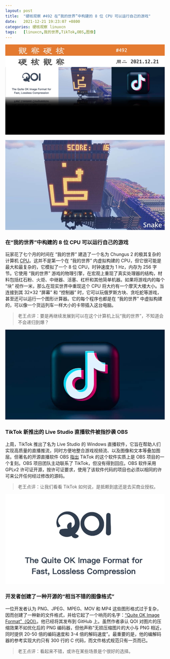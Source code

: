 ```yaml
---
layout: post
title:	"硬核观察 #492 在“我的世界”中构建的 8 位 CPU 可以运行自己的游戏"
date:	2021-12-21 19:23:07 +0800 
categories:	硬核观察 linuxcn 
tags:	[linuxcn,我的世界,TikTok,OBS,图像]
---
```



![](/Asserts/Images/album/202112/21/192154xid3qy3znngix7ac.jpg)


![](/Asserts/Images/album/202112/21/192210oii9hvsg9n2iqvik.jpg)


### 在“我的世界”中构建的 8 位 CPU 可以运行自己的游戏


玩家花了七个月的时间在 “我的世界” 建造了一个名为 Chungus 2 的极其复杂的计算机 [CPU](https://www.pcworld.com/article/559794/8-bit-computer-processor-built-in-minecraft-can-run-its-own-games.html)。这并不是第一个在 “我的世界” 内虚拟构建的 CPU，但它很可能是最大和最复杂的，它模拟了一个 8 位 CPU，时钟速度为 1 Hz，内存为 256 字节。它使用 “我的世界” 游戏的物理引擎，在宏观上重现了真实处理器的结构，材料包括红石粉、火炬、中继器、活塞、杠杆和其他简单机器。如果将游戏内的每个 “块” 视作一米，那么在现实世界中重现这个 CPU 将大约有一个摩天大楼大小。当连接到其 32×32 “屏幕” 和 “控制器” 时，它可以玩俄罗斯方块、贪吃蛇等游戏，甚至还可以运行一个图形计算器。它的每个程序也都是在 “我的世界” 中虚拟构建的，可以像一个货运列车一样大小的卡带插入这台电脑。



> 
> 老王点评：要是再继续发展到可以在这个计算机上玩“我的世界”，不知道会不会递归到爆？
> 
> 
> 


![](/Asserts/Images/album/202112/21/192219jpplww2whwbq3blw.jpg)


### TikTok 新推出的 Live Studio 直播软件被指抄袭 OBS


上周，TikTok 推出了名为 Live Studio 的 Windows 直播软件，它旨在帮助人们实现高质量的直播推流，同时方便地整合游戏视频流、以及图像和文本等叠加图层。但著名的开源直播软件 OBS [指出](https://www.theverge.com/2021/12/20/22847213/tiktoks-live-studio-obs-open-source-policy) TikTok 的这个软件实质上是 OBS 项目的一个复刻。OBS 项目团队主动联系了 TikTok，但没有得到回应。OBS 软件采用 GPLv2 许可证开源，按许可证要求，使用了该软件代码的项目也必须以相同的许可来公开任何经过修改的源码。



> 
> 老王点评：让我们看看 TikTok 如何说，是抵赖到底还是去买商业授权。
> 
> 
> 


![](/Asserts/Images/album/202112/21/192229i1zjxrt6srak0tut.jpg)


### 开发者创建了一种开源的“相当不错的图像格式”


一位开发者认为 PNG、JPEG、MPEG、MOV 和 MP4 这些图形格式过于复杂，因而创建了一种新的文件格式，并给它起了一个响亮的名字：[“Quite OK Image Format”（QOI）](https://qoiformat.org/)。他已经将其发布到 GitHub 上。虽然作者承认 QOI 对图片的压缩效果不如优化后的 PNG 编码器，但他声称“无损压缩图片的大小与 PNG 相近，同时提供 20-50 倍的编码速度和 3-4 倍的解码速度”。最重要的是，他的编解码器的参考实现大约只有 300 行的 C 代码，而文件格式规范只有一页而已。



> 
> 老王点评：看起来不错，或许在某些场景是个很好的选择。
> 
> 
>
